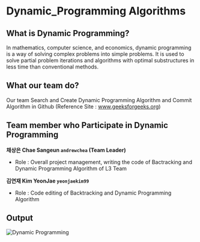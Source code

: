 # Dynamic_Programming Algorithms

## What is Dynamic Programming?
In mathematics, computer science, and economics, dynamic programming is a way of solving complex problems into simple problems. 
It is used to solve partial problem iterations and algorithms with optimal substructures in less time than conventional methods. 

## What our team do?
Our team Search and Create Dynamic Programming Algorithm and Commit Algorithm in Github (Reference Site : www.geeksforgeeks.org)

## Team member who Participate in Dynamic Programming

**채상은 Chae Sangeun `andrewchea` (Team Leader)** 
- Role : Overall project management, writing the code of Bactracking and Dynamic Programming Algorithm of L3 Team

**김연재 Kim YeonJae `yeonjaekim99`**
- Role : Code editing of Backtracking and Dynamic Programming Algorithm

## Output 
![Dynamic Programming](https://user-images.githubusercontent.com/50195267/70375503-c6607400-1941-11ea-9ea2-da543b9ec2a2.png)

